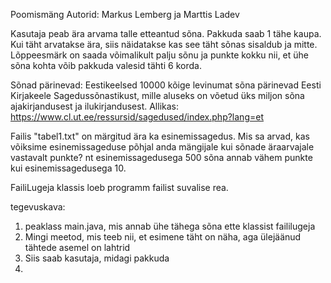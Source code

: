 Poomismäng
Autorid: Markus Lemberg ja Marttis Ladev

Kasutaja peab ära arvama talle etteantud sõna. Pakkuda saab 1 tähe kaupa. 
Kui täht arvatakse ära, siis näidatakse kas see täht sõnas sisaldub ja mitte. 
Lõppeesmärk on saada võimalikult palju sõnu ja punkte kokku nii, et
ühe sõna kohta võib pakkuda valesid tähti 6 korda.


Sõnad pärinevad:
Eestikeelsed 10000 kõige levinumat sõna pärinevad Eesti Kirjakeele Sagedussõnastikust, 
mille aluseks on võetud üks miljon sõna ajakirjandusest ja ilukirjandusest.
Allikas: https://www.cl.ut.ee/ressursid/sagedused/index.php?lang=et 

Failis "tabel1.txt" on märgitud ära ka esinemissagedus. 
Mis sa arvad, kas võiksime esinemissageduse põhjal anda mängijale kui sõnade äraarvajale vastavalt punkte?
nt esinemissagedusega 500 sõna annab vähem punkte kui esinemissagedusega 10.


FailiLugeja klassis loeb programm failist suvalise rea.

tegevuskava:
1) peaklass main.java, mis annab ühe tähega sõna ette klassist faililugeja
2) Mingi meetod, mis teeb nii, et esimene täht on näha, aga ülejäänud tähtede asemel on lahtrid
3) Siis saab kasutaja, midagi pakkuda
4) 

